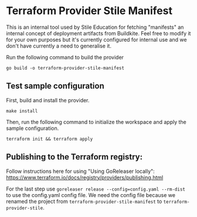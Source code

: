 # Terraform Provider Stile Manifest

This is an internal tool used by Stile Education for fetching "manifests" an internal concept of deployment artifacts from Buildkite. Feel free to modify it for your own purposes but it's currently configured for internal use and we don't have currently a need to generalise it.

Run the following command to build the provider

```shell
go build -o terraform-provider-stile-manifest
```

## Test sample configuration

First, build and install the provider.

```shell
make install
```

Then, run the following command to initialize the workspace and apply the sample configuration.

```shell
terraform init && terraform apply
```


## Publishing to the Terraform registry:

Follow instructions here for using "Using GoReleaser locally": https://www.terraform.io/docs/registry/providers/publishing.html

For the last step use `goreleaser release --config=config.yaml --rm-dist` to use the config.yaml config file. We need the config file because we renamed the project from `terraform-provider-stile-manifest` to `terraform-provider-stile`.